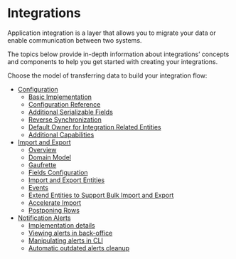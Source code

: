 <!-- meta: description = Practical manuals on integrating data from external systems to the Oro applications for the backend developers -->

<a id="dev-integrations"></a>

# Integrations

Application integration is a layer that allows you to migrate your data or enable communication between two systems.

The topics below provide in-depth information about integrations’ concepts and components to help you get started with creating your integrations.

Choose the model of transferring data to build your integration flow:

* [Configuration](integration-config/index.md)
  * [Basic Implementation](integration-config/create-integration.md)
  * [Configuration Reference](integration-config/configuration-reference.md)
  * [Additional Serializable Fields](integration-config/additional-settings.md)
  * [Reverse Synchronization](integration-config/reverse-sync.md)
  * [Default Owner for Integration Related Entities](integration-config/default-integration-owner.md)
  * [Additional Capabilities](integration-config/additional-capabilities.md)
* [Import and Export](import-export/index.md)
  * [Overview](import-export/overview.md)
  * [Domain Model](import-export/domain-model.md)
  * [Gaufrette](import-export/gaufrette.md)
  * [Fields Configuration](import-export/fields-configuration.md)
  * [Import and Export Entities](import-export/import-export.md)
  * [Events](import-export/events.md)
  * [Extend Entities to Support Bulk Import and Export](import-export/customize-import-export.md)
  * [Accelerate Import](import-export/accelerate-import.md)
  * [Postponing Rows](import-export/rows-postponing.md)
* [Notification Alerts](notification-alerts.md)
  * [Implementation details](notification-alerts.md#implementation-details)
  * [Viewing alerts in back-office](notification-alerts.md#viewing-alerts-in-back-office)
  * [Manipulating alerts in CLI](notification-alerts.md#manipulating-alerts-in-cli)
  * [Automatic outdated alerts cleanup](notification-alerts.md#automatic-outdated-alerts-cleanup)
